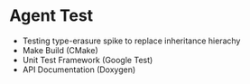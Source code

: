 # Agent Test

- Testing type-erasure spike to replace inheritance hierachy
- Make Build (CMake)
- Unit Test Framework (Google Test)
- API Documentation (Doxygen)



